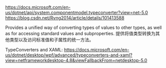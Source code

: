https://docs.microsoft.com/en-us/dotnet/api/system.componentmodel.typeconverter?view=net-5.0
https://blog.csdn.net/Rvng2014/article/details/101413588

Provides a unified way of converting types of values to other types, as well as for accessing standard values and subproperties.
提供将值类型转换为其他类型以及访问标准值和子属性的统一方法。


TypeConverters and XAML: https://docs.microsoft.com/en-us/dotnet/desktop/wpf/advanced/typeconverters-and-xaml?view=netframeworkdesktop-4.8&viewFallbackFrom=netdesktop-5.0